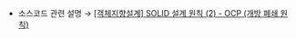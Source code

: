 * 소스코드 관련 설명 → <a href='https://jforj.tistory.com/404'>[객체지향설계] SOLID 설계 원칙 (2) - OCP (개방 폐쇄 원칙)</a>